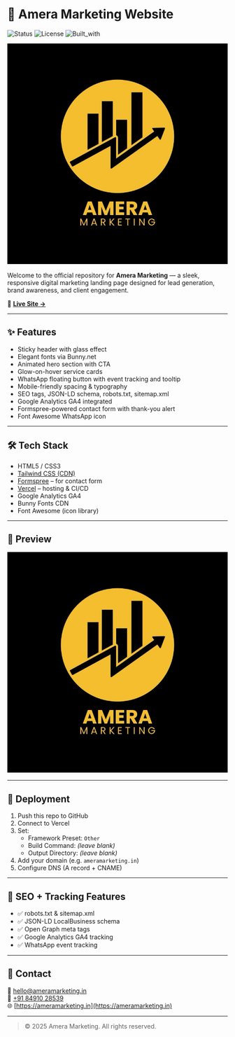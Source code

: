 # 🚀 Amera Marketing Website

![Status](https://img.shields.io/badge/status-live-brightgreen)
![License](https://img.shields.io/badge/license-Proprietary-blue)
![Built_with](https://img.shields.io/badge/built%20with-HTML%2FCSS%20%7C%20Tailwind-blueviolet)

![Amera Logo](./amera-logo.jpeg)

Welcome to the official repository for **Amera Marketing** — a sleek, responsive digital marketing landing page designed for lead generation, brand awareness, and client engagement.

🔗 **[Live Site →](https://ameramarketing.in)**

---

## ✨ Features

- Sticky header with glass effect
- Elegant fonts via Bunny.net
- Animated hero section with CTA
- Glow-on-hover service cards
- WhatsApp floating button with event tracking and tooltip
- Mobile-friendly spacing & typography
- SEO tags, JSON-LD schema, robots.txt, sitemap.xml
- Google Analytics GA4 integrated
- Formspree-powered contact form with thank-you alert
- Font Awesome WhatsApp icon

---

## 🛠 Tech Stack

- HTML5 / CSS3
- [Tailwind CSS (CDN)](https://tailwindcss.com/)
- [Formspree](https://formspree.io/) – for contact form
- [Vercel](https://vercel.com/) – hosting & CI/CD
- Google Analytics GA4
- Bunny Fonts CDN
- Font Awesome (icon library)

---

## 📸 Preview

![Preview](./amera-logo.jpeg)

---

## 📁 Deployment

1. Push this repo to GitHub
2. Connect to Vercel
3. Set:
   - Framework Preset: `Other`
   - Build Command: *(leave blank)*
   - Output Directory: *(leave blank)*
4. Add your domain (e.g. `ameramarketing.in`)
5. Configure DNS (A record + CNAME)

---

## 🧩 SEO + Tracking Features

- ✅ robots.txt & sitemap.xml
- ✅ JSON-LD LocalBusiness schema
- ✅ Open Graph meta tags
- ✅ Google Analytics GA4 tracking
- ✅ WhatsApp event tracking

---

## 🤝 Contact

📧 [hello@ameramarketing.in](mailto:hello@ameramarketing.in)  
📱 [+91 84910 28539](https://wa.me/918491028539)  
🌐 [https://ameramarketing.in](https://ameramarketing.in)

---

> © 2025 Amera Marketing. All rights reserved.
